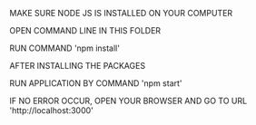 MAKE SURE NODE JS IS INSTALLED ON YOUR COMPUTER


OPEN COMMAND LINE IN THIS FOLDER


RUN COMMAND 'npm install'


AFTER INSTALLING THE PACKAGES


RUN APPLICATION BY COMMAND 'npm start'


IF NO ERROR OCCUR, OPEN YOUR BROWSER AND GO TO URL 'http://localhost:3000'
